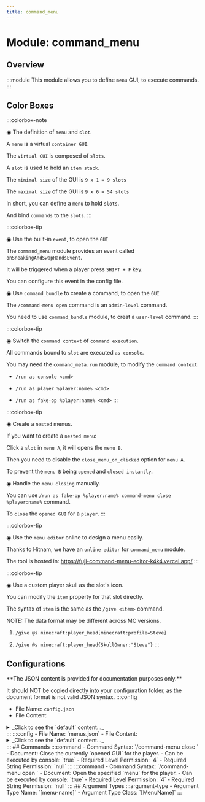 ```yaml
---
title: command_menu
---
```



# Module: command_menu

## Overview
:::module
  This module allows you to define `menu` GUI, to execute commands.
:::
## Color Boxes

:::colorbox-note

  ◉ The definition of `menu` and `slot`.
  
  A `menu` is a virtual `container GUI`.
  
  The `virtual GUI` is composed of `slots`.
  
  A `slot` is used to hold an `item stack`.
  
  The `minimal size` of the GUI is `9 x 1 = 9 slots`
  
  The `maximal size` of the GUI is `9 x 6 = 54 slots`
  
  
  
  In short, you can define a `menu` to hold `slots`.
  
  And bind `commands` to the `slots`.
:::

:::colorbox-tip

  ◉ Use the built-in `event`, to open the `GUI`
  
  The `command_menu` module provides an event called `onSneakingAndSwapHandsEvent`.
  
  It will be triggered when a player press `SHIFT + F` key.
  
  You can configure this event in the config file.
  
  
  
  ◉ Use `command_bundle` to create a command, to open the `GUI`
  
  The `/command-menu open` command is an `admin-level` command.
  
  You need to use `command_bundle` module, to creat a `user-level` command.
:::

:::colorbox-tip

  ◉ Switch the `command context` of `command execution`.
  
  All commands bound to `slot` are executed `as console`.
  
  You may need the `command_meta.run` module, to modify the `command context`.
  
  - `/run as console <cmd>`
  
  - `/run as player %player:name% <cmd>`
  
  - `/run as fake-op %player:name% <cmd>`
:::

:::colorbox-tip

  ◉ Create a `nested` menus.
  
  If you want to create a `nested menu`:
  
  Click a `slot` in `menu A`, it will opens the `menu B`.
  
  Then you need to disable the `close_menu_on_clicked` option for `menu A`.
  
  To prevent the `menu B` being `opened` and `closed instantly`.
  
  
  
  ◉ Handle the `menu closing` manually.
  
  You can use `/run as fake-op %player:name% command-menu close %player:name%` command.
  
  To `close` the `opened GUI` for a `player`.
:::

:::colorbox-tip

  ◉ Use the `menu editor` online to design a menu easily.
  
  Thanks to Hitnam, we have an `online editor` for `command_menu` module.
  
  The tool is hosted in: https://fuji-command-menu-editor-k4k4.vercel.app/
:::

:::colorbox-tip

  ◉ Use a custom player skull as the slot's icon.
  
  You can modify the `item` property for that slot directly.
  
  The syntax of `item` is the same as the `/give <item>` command.
  
  
  
  NOTE: The data format may be different across MC versions.
  
  1. `/give @s minecraft:player_head[minecraft:profile=Steve]`
  
  2. `/give @s minecraft:player_head{SkullOwner:"Steve"}`
:::

## Configurations
<Admonition type="warning" icon="" title="">
**The JSON content is provided for documentation purposes only.**

It should NOT be copied directly into your configuration folder, as the document format is not valid JSON syntax.
</Admonition>
:::config
- File Name: `config.json`
- File Content: 
<details>

<summary>_Click to see the `default` content..._</summary>

```json showLineNumbers title="config/fuji/modules/command_menu/config.json"
{
  "onSneakingAndSwapHandsEvent": {
    "enable": true,
    "commands": [
      "command-menu open %player:name% example-menu"
    ]
  }
}
```
</details>
:::
:::config
- File Name: `menus.json`
- File Content: 
<details>

<summary>_Click to see the `default` content..._</summary>

```json showLineNumbers title="config/fuji/modules/command_menu/menus.json"
{
  /* Defined `menus`. */
  "menus": {
    "another-menu": {
      "title": "<blue>Another menu.",
      "lines": 2,
      "close_menu_on_clicked": false,
      "commands": {
        "on_open_commands": [],
        "on_closed_commands": []
      },
      "slots": [
        {
          "index": 0,
          "other_indexes": [],
          "fill_blank_indexes": false,
          "item": "minecraft:golden_apple",
          "count": 2,
          "display_name": "This is another menu.",
          "hide_tooltip": false,
          "glow": false,
          "lore": [],
          "view_requirement": {
            "level": 0,
            "string": null
          },
          "commands": {
            "on_left_click_commands": [
              "send-message %player:name% You just clicked me.",
              "chain has-level? %player:name% 4 chain send-message %player:name% <yellow>You are op player.",
              "command-menu close %player:name%"
            ],
            "on_left_shift_click_commands": [],
            "on_right_click_commands": [],
            "on_right_shift_click_commands": [],
            "on_middle_click_commands": []
          }
        },
        {
          "index": 1,
          "other_indexes": [],
          "fill_blank_indexes": false,
          "item": "minecraft:clock",
          "count": 1,
          "display_name": "Click me to refresh: %server:uptime%",
          "hide_tooltip": false,
          "glow": false,
          "lore": [],
          "view_requirement": {
            "level": 0,
            "string": null
          },
          "commands": {
            "on_left_click_commands": [
              "command-menu open %player:name% another-menu"
            ],
            "on_left_shift_click_commands": [],
            "on_right_click_commands": [],
            "on_right_shift_click_commands": [],
            "on_middle_click_commands": []
          }
        }
      ]
    },
    "example-menu": {
      "title": "<blue>My Example Menu",
      "lines": 6,
      "close_menu_on_clicked": false,
      "commands": {
        "on_open_commands": [],
        "on_closed_commands": []
      },
      "slots": [
        {
          "index": 0,
          "other_indexes": [],
          "fill_blank_indexes": false,
          "item": "minecraft:stone",
          "count": 42,
          "display_name": "<blue>My Nice Item Name",
          "hide_tooltip": false,
          "glow": false,
          "lore": [
            "<green>Hello %player:name%",
            "<yellow>You are in %world:id%"
          ],
          "view_requirement": {
            "level": 0,
            "string": null
          },
          "commands": {
            "on_left_click_commands": [
              "send-message %player:name% You just clicked me.",
              "chain has-level? %player:name% 4 chain send-message %player:name% <yellow>You are op player.",
              "command-menu close %player:name%"
            ],
            "on_left_shift_click_commands": [],
            "on_right_click_commands": [],
            "on_right_shift_click_commands": [],
            "on_middle_click_commands": []
          }
        },
        {
          "index": 1,
          "other_indexes": [],
          "fill_blank_indexes": false,
          "item": "minecraft:apple",
          "count": 42,
          "display_name": "<green>Click to to open another menu.",
          "hide_tooltip": false,
          "glow": true,
          "lore": [],
          "view_requirement": {
            "level": 0,
            "string": null
          },
          "commands": {
            "on_left_click_commands": [
              "command-menu open %player:name% another-menu"
            ],
            "on_left_shift_click_commands": [],
            "on_right_click_commands": [],
            "on_right_shift_click_commands": [],
            "on_middle_click_commands": []
          }
        }
      ]
    }
  }
}
```
</details>
:::
## Commands
:::command
- Command Syntax: `/command-menu close <ServerPlayerEntity player>`
- Document:   Close the currently `opened GUI` for the player.
- Can be executed by console: `true`
- Required Level Permission: `4`
- Required String Permission: `null`
:::
:::command
- Command Syntax: `/command-menu open <ServerPlayerEntity player> <MenuName menuName>`
- Document:   Open the specified `menu` for the player.
- Can be executed by console: `true`
- Required Level Permission: `4`
- Required String Permission: `null`
:::
## Argument Types
:::argument-type
- Argument Type Name: `[menu-name]`
- Argument Type Class: `[MenuName]`
:::
